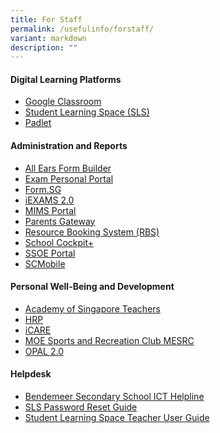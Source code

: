 ```yaml
---
title: For Staff
permalink: /usefulinfo/forstaff/
variant: markdown
description: ""
---
```

#### **Digital Learning Platforms**


* <a href="https://classroom.google.com" target="_blank">Google Classroom</a>
* <a target="_blank" href="https://vle.learning.moe.edu.sg/login">Student Learning Space (SLS)</a>
* <a href="https://bendemeersecondary.padlet.org" target="_blank">Padlet</a>


#### **Administration and Reports**
* <a href="https://forms.moe.edu.sg" target="_blank">All Ears Form Builder</a>
* <a href="https://myexamduty.seab.gov.sg" target="_blank">Exam Personal Portal</a>
* <a href="https://form.gov.sg" target="_blank">Form.SG</a>
* <a href="https://iexams.seab.gov.sg/login" target="_blank">iEXAMS 2.0</a>
* <a href="https://idp.mims.moe.gov.sg" target="_blank">MIMS Portal</a>
* <a href="https://pg.moe.edu.sg" target="_blank">Parents Gateway</a>
* <a href="https://rbs.avero-tech.com" target="_blank">Resource Booking System (RBS)</a>
* <a href="https://schoolcockpit.moe.gov.sg/" target="_blank">School Cockpit+ </a>
* <a href="https://ssoe.moe.edu.sg" target="_blank">SSOE Portal</a>
* <a href="https://scmobile.moe.edu.sg" target="_blank">SCMobile</a>



#### **Personal Well-Being and Development**
* <a href="https://academyofsingaporeteachers.moe.edu.sg" target="_blank">Academy of Singapore Teachers</a>
* <a href="https://www.hrp.gov.sg" target="_blank">HRP</a>
* <a href="https://olive.moe.edu.sg/olive/icare" target="_blank">iCARE</a>
* <a href="https://www.mesrc.net" target="_blank">MOE Sports and Recreation Club MESRC</a>
* <a href="https://opal2.moe.edu.sg" target="_blank">OPAL 2.0</a>



#### **Helpdesk**
* <a href="https://go.gov.sg/bdms-icthelp" target="_blank">Bendemeer Secondary School ICT Helpline</a>
* <a href="https://www.learning.moe.edu.sg/login-troubleshooting/authentication/reset-sls-password-student" target="_blank">SLS Password Reset Guide</a>
* <a href="https://www.learning.moe.edu.sg/teacher-user-guide/index/" target="_blank">Student Learning Space Teacher User Guide</a>
